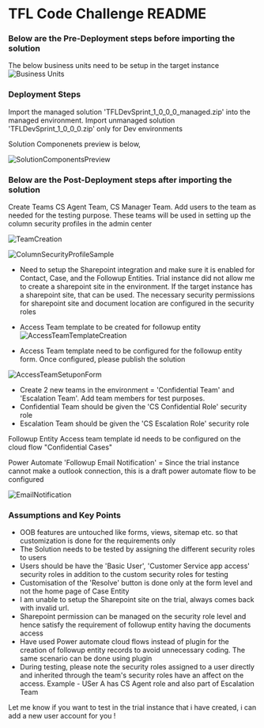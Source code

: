 # TFL Code Challenge README

### Below are the Pre-Deployment steps before importing the solution
The below business units need to be setup in the target instance
![Business Units](https://github.com/venkatreddysangita/venkatpublicrepo/assets/145289091/e14bbceb-747f-475d-9489-fa8bb71225af)


### Deployment Steps

Import the managed solution 'TFLDevSprint_1_0_0_0_managed.zip' into the managed environment. Import unmanaged solution 'TFLDevSprint_1_0_0_0.zip' only for Dev environments

Solution Componenets preview is below,

![SolutionComponentsPreview](https://github.com/venkatreddysangita/venkatpublicrepo/assets/145289091/d9195482-8648-47a0-a7a9-ccd195e150fb)


### Below are the Post-Deployment steps after importing the solution
Create Teams CS Agent Team, CS Manager Team. Add users to the team as needed for the testing purpose. These teams will be used in setting up the column security profiles in the admin center

![TeamCreation](https://github.com/venkatreddysangita/venkatpublicrepo/assets/145289091/15a3f479-5c7a-49c6-b650-7dd61d1778c6)

![ColumnSecurityProfileSample](https://github.com/venkatreddysangita/venkatpublicrepo/assets/145289091/62d3a3d4-1d69-4e67-8230-67734967bea1)


- Need to setup the Sharepoint integration and make sure it is enabled for Contact, Case, and the Followup Entities. Trial instance did not allow me to create a sharepoint site in the environment. If the target instance has a sharepoint site, that can be used. The necessary security permissions for sharepoint site and document location are configured in the security roles

- Access Team template to be created for followup entity
  ![AccessTeamTemplateCreation](https://github.com/venkatreddysangita/venkatpublicrepo/assets/145289091/1982a434-c6bc-4017-9c55-1d7dfe9166b6)

- Access Team template need to be configured for the followup entity form. Once configured, please publish the solution

![AccessTeamSetuponForm](https://github.com/venkatreddysangita/venkatpublicrepo/assets/145289091/03ca65b5-cd14-42f8-946a-5d8203c720b2)


- Create 2 new teams in the environment = 'Confidential Team' and 'Escalation Team'. Add team members for test purposes.
- Confidential Team should be given the 'CS Confidential Role' security role
- Escalation Team should be given the 'CS Escalation Role' security role


Followup Entity Access team template id needs to be configured on the cloud flow "Confidential Cases"



Power Automate 'Followup Email Notification' = Since the trial instance cannot make a outlook connection, this is a draft power automate flow to be configured

![EmailNotification](https://github.com/venkatreddysangita/venkatpublicrepo/assets/145289091/526e8676-91f1-4cce-ad24-65ce338c80f4)



### Assumptions and Key Points
- OOB features are untouched like forms, views, sitemap etc. so that customization is done for the requirements only
- The Solution needs to be tested by assigning the different security roles to users
- Users should be have the 'Basic User', 'Customer Service app access' security roles in addition to the custom security roles for testing
- Customisation of the 'Resolve' button is done only at the form level and not the home page of Case Entity
- I am unable to setup the Sharepoint site on the trial, always comes back with invalid url.
- Sharepoint permission can be managed on the security role level and hence satisfy the requirement of followup entity having the documents access
- Have used Power automate cloud flows instead of plugin for the creation of followup entity records to avoid unnecessary coding. The same scenario can be done using plugin
- During testing, please note the security roles assigned to a user directly and inherited through the team's security roles have an affect on the access. Example - USer A has CS Agent role and also part of Escalation Team

Let me know if you want to test in the trial instance that i have created, i can add a new user account for you !
